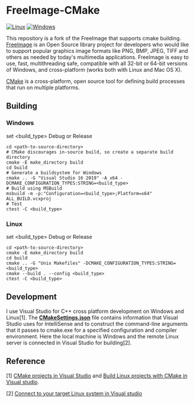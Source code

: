 # FreeImage-CMake
[![Linux](https://github.com/Max-ChenFei/FreeImage-CMake/actions/workflows/cmake_build_unittest_linux.yml/badge.svg?branch=main&event=push)](https://github.com/Max-ChenFei/FreeImage-CMake/actions/workflows/cmake_build_unittest_linux.yml)
[![Windows](https://github.com/Max-ChenFei/FreeImage-CMake/actions/workflows/cmake_build_unittest_Windows.yml/badge.svg?branch=main&event=push)](https://github.com/Max-ChenFei/FreeImage-CMake/actions/workflows/cmake_build_unittest_Windows.yml)

This repository is a fork of the FreeImage that supports cmake building.
[FreeImage](https://freeimage.sourceforge.io/) is an Open Source library project for developers who would like to support popular graphics image formats like PNG, BMP, JPEG, TIFF and others as needed by today's multimedia applications. FreeImage is easy to use, fast, multithreading safe, compatible with all 32-bit or 64-bit versions of Windows, and cross-platform (works both with Linux and Mac OS X).

[CMake](https://cmake.org/) is a cross-platform, open source tool for defining build processes that run on multiple platforms. 

## Building

### Windows
set <build_type> Debug or Release
```
cd <path-to-source-directory>
# CMake discourages in-source build, so create a separate build directory
cmake -E make_directory build
cd build
# Generate a buildsystem for Windows
cmake .. -G "Visual Studio 16 2019" -A x64 -DCMAKE_CONFIGURATION_TYPES:STRING=<build_type> 
# Build using MSBuild
msbuild -m -p:"Configuration=<build_type>;Platform=x64" ALL_BUILD.vcxproj
# Test
ctest -C <build_type>
```
### Linux
set <build_type> Debug or Release
```
cd <path-to-source-directory>
cmake -E make_directory build
cd build
cmake .. -G "Unix Makefiles" -DCMAKE_CONFIGURATION_TYPES:STRING=<build_type> 
cmake --build . --config <build_type>
ctest -C <build_type>
```

## Development
I use Visual Studio for C++ cross platform development on Windows and Linux[1]. The [**CMakeSettings.json**](https://docs.microsoft.com/en-us/cpp/build/cmakesettings-reference?view=msvc-160) file contains information that Visual Studio uses for IntelliSense and to construct the command-line arguments that it passes to cmake.exe for a specified configuration and compiler environment.  Here the local machine is Windows and the remote Linux server is connected in Visual Studio for building[2].

## Reference

[1] [CMake projects in Visual Studio](https://docs.microsoft.com/en-us/cpp/build/cmake-projects-in-visual-studio?view=msvc-160) and [Build Linux projects with CMake in Visual studio](https://docs.microsoft.com/en-us/cpp/linux/cmake-linux-project?view=msvc-160).

[2] [Connect to your target Linux system in Visual studio](https://docs.microsoft.com/en-us/cpp/linux/connect-to-your-remote-linux-computer?view=msvc-160)
